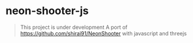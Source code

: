 # neon-shooter-js
> This project is under development
A port of https://github.com/shirai91/NeonShooter with javascript and threejs
